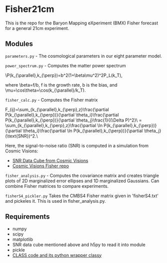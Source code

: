 # Fisher21cm

This is the repo for the Baryon Mapping eXperiment (BMX) Fisher forecast for a general 21cm experiment.

## Modules

`parameters.py` - The cosmological parameters in our eight parameter model.

`power_spectrum.py` - Computes the matter power spectrum 

\P(k_{\parallel},k_{\perp})=b^2(1+\beta\mu^2)^2P_L(k_T),

where \beta=f/b, f is the growth rate, b is the bias, and \mu=\cos\theta=\cos(k_{\parallel}/k_T).

`fisher_calc.py` - Computes the Fisher matrix

F_{ij}=\sum_{k_{\parallel},k_{\perp},z}\frac{\partial P(k_{\parallel},k_{\perp})}{\partial \theta_i}\frac{\partial P(k_{\parallel},k_{\perp})}{\partial \theta_j}\frac{1}{(\Delta P)^2}\\
 = \sum_{k_{\parallel},k_{\perp},z}\frac{\partial \ln P(k_{\parallel},k_{\perp})}{\partial \theta_i}\frac{\partial \ln P(k_{\parallel},k_{\perp})}{\partial \theta_j}(\text{SNR})^2.\\

Here, the signal-to-noise ratio (SNR) is computed in a simulation from Cosmic Visions:
- [SNR Data Cube from Cosmic Visions](http://www.phas.ubc.ca/~richard/sn_lowz_expA_50K.h5)
- [Cosmic Visions Fisher repo](https://github.com/radiohep/CVFisher)

`fisher_analysis.py` - Computes the covariance matrix and creates triangle plots of 2D marginalized error ellipses and 1D marginalized Gaussians.  Can combine Fisher matrices to compare experiments.


`fisherS4_pickler.py` Takes the CMBS4 Fisher matrix given in 'fisherS4.txt' and pickeles it.  This is used in fisher_analysis.py.

## Requirements
- numpy
- scipy
- matplotlib
- SNR data cube mentioned above and h5py to read it into module
- pickle
- [CLASS code and its python wrapper classy](http://class-code.net/)

